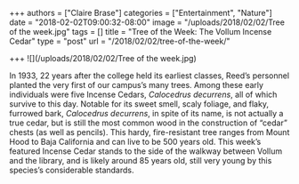 +++
authors = ["Claire Brase"]
categories = ["Entertainment", "Nature"]
date = "2018-02-02T09:00:32-08:00"
image = "/uploads/2018/02/02/Tree of the week.jpg"
tags = []
title = "Tree of the Week: The Vollum Incense Cedar"
type = "post"
url = "/2018/02/02/tree-of-the-week/"

+++
![](/uploads/2018/02/02/Tree of the week.jpg)

In 1933, 22 years after the college held its earliest classes, Reed’s personnel planted the very first of our campus’s many trees. Among these early individuals were five Incense Cedars, _Calocedrus decurrens_, all of which survive to this day. Notable for its sweet smell, scaly foliage, and flaky, furrowed bark, _Calocedrus decurrens_, in spite of its name, is not actually a true cedar, but is still the most common wood in the construction of “cedar” chests (as well as pencils). This hardy, fire-resistant tree ranges from Mount Hood to Baja California and can live to be 500 years old. This week’s featured Incense Cedar stands to the side of the walkway between Vollum and the library, and is likely around 85 years old, still very young by this species’s considerable standards.